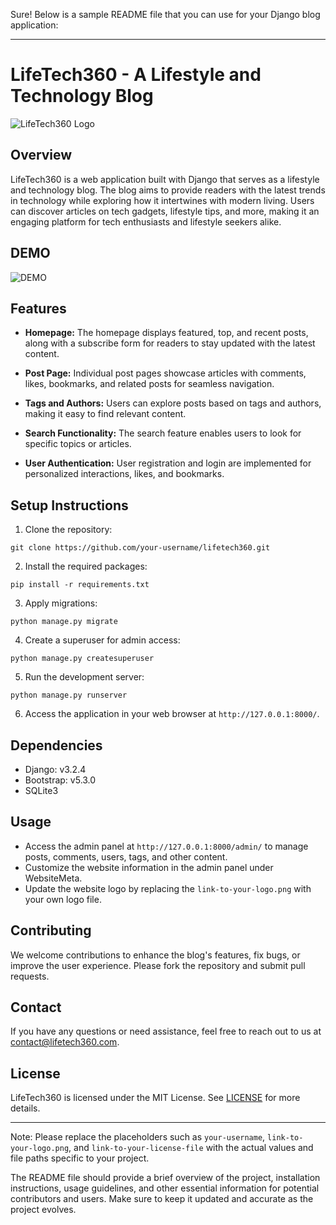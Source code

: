 Sure! Below is a sample README file that you can use for your Django blog application:

---

# LifeTech360 - A Lifestyle and Technology Blog

![LifeTech360 Logo](screenshots/tornado-removebg-preview)

## Overview

LifeTech360 is a web application built with Django that serves as a lifestyle and technology blog. The blog aims to provide readers with the latest trends in technology while exploring how it intertwines with modern living. Users can discover articles on tech gadgets, lifestyle tips, and more, making it an engaging platform for tech enthusiasts and lifestyle seekers alike.

## DEMO

![DEMO](screenshots/Blog-welcome.gif)

## Features

- **Homepage:** The homepage displays featured, top, and recent posts, along with a subscribe form for readers to stay updated with the latest content.

- **Post Page:** Individual post pages showcase articles with comments, likes, bookmarks, and related posts for seamless navigation.

- **Tags and Authors:** Users can explore posts based on tags and authors, making it easy to find relevant content.

- **Search Functionality:** The search feature enables users to look for specific topics or articles.

- **User Authentication:** User registration and login are implemented for personalized interactions, likes, and bookmarks.

## Setup Instructions

1. Clone the repository:

```
git clone https://github.com/your-username/lifetech360.git
```

2. Install the required packages:

```
pip install -r requirements.txt
```

3. Apply migrations:

```
python manage.py migrate
```

4. Create a superuser for admin access:

```
python manage.py createsuperuser
```

5. Run the development server:

```
python manage.py runserver
```

6. Access the application in your web browser at `http://127.0.0.1:8000/`.

## Dependencies

- Django: v3.2.4
- Bootstrap: v5.3.0
- SQLite3

## Usage

- Access the admin panel at `http://127.0.0.1:8000/admin/` to manage posts, comments, users, tags, and other content.
- Customize the website information in the admin panel under WebsiteMeta.
- Update the website logo by replacing the `link-to-your-logo.png` with your own logo file.

## Contributing

We welcome contributions to enhance the blog's features, fix bugs, or improve the user experience. Please fork the repository and submit pull requests.

## Contact

If you have any questions or need assistance, feel free to reach out to us at contact@lifetech360.com.

## License

LifeTech360 is licensed under the MIT License. See [LICENSE](link-to-your-license-file) for more details.

---

Note: Please replace the placeholders such as `your-username`, `link-to-your-logo.png`, and `link-to-your-license-file` with the actual values and file paths specific to your project.

The README file should provide a brief overview of the project, installation instructions, usage guidelines, and other essential information for potential contributors and users. Make sure to keep it updated and accurate as the project evolves.
